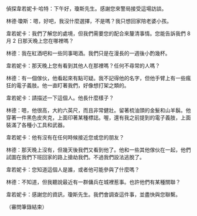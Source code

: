 偵探韋若妮卡·哈特：下午好，瓊斯先生。感謝您來警局接受這場訪談。

林德·瓊斯：嗯，好吧，我沒什麼選擇，不是嗎？我只想回家陪老婆小孩。

韋若妮卡：我們了解您的處境，但我們需要您的配合來釐清事情。您能告訴我們 8 月 2 日那天晚上您在哪裡嗎？

林德：我在紅酒吧和一些同事喝酒。我們只是在漫長的一週後小酌幾杯。

韋若妮卡：那天晚上您有看到其他人在那裡嗎？任何不尋常的人嗎？

林德：有一個傢伙，他看起來有點可疑。我不記得他的名字，但他手臂上有一些瘋狂的電子義肢。他一直盯著我們，好像想打架之類的。

韋若妮卡：請描述一下這個人。他長什麼樣子？

林德：嗯，他很高，大約六英尺，而且非常健壯。留著梳油頭的金髮和山羊鬍。他穿著一件黑色皮夾克，上面印著某種標誌。喔，還有我之前提到的電子義肢，上面裝滿了各種小工具和武器。

韋若妮卡：他有沒有在任何時候接近您或您的朋友？

林德：那天晚上沒有，但幾天後我們又看到他了。他和一些其他傢伙在一起，他們試圖在我們下班回家的路上搶劫我們。不過我們設法逃脫了。

韋若妮卡：您知道這個人是誰，或者他可能參與了什麼嗎？

林德：不知道，但我聽說最近有一群傭兵在城裡惹事。也許他們有某種關聯？

韋若妮卡：感謝您的資訊，瓊斯先生。我們會調查這件事，並盡快與您聯繫。

（審問筆錄結束）
